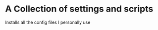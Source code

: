 A Collection of settings and scripts
========================

Installs all the config files I personally use

